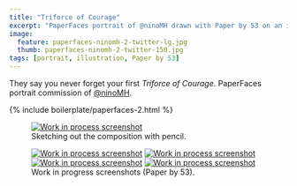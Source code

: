 ```yaml
---
title: "Triforce of Courage"
excerpt: "PaperFaces portrait of @ninoMH drawn with Paper by 53 on an iPad."
image: 
  feature: paperfaces-ninomh-2-twitter-lg.jpg
  thumb: paperfaces-ninomh-2-twitter-150.jpg
tags: [portrait, illustration, Paper by 53]
---
```


They say you never forget your first *Triforce of Courage*. PaperFaces portrait commission of <a href="http://twitter.com/ninoMH">@ninoMH</a>.

{% include boilerplate/paperfaces-2.html %}

<figure>
	<a href="{{ site.url }}/images/paperfaces-ninomh-process-1-lg.jpg"><img src="{{ site.url }}/images/paperfaces-ninomh-process-1-750.jpg" alt="Work in process screenshot"></a>
	<figcaption>Sketching out the composition with pencil.</figcaption>
</figure>

<figure class="half">
	<a href="{{ site.url }}/images/paperfaces-ninomh-process-2-lg.jpg"><img src="{{ site.url }}/images/paperfaces-ninomh-process-2-600.jpg" alt="Work in process screenshot"></a>
	<a href="{{ site.url }}/images/paperfaces-ninomh-process-3-lg.jpg"><img src="{{ site.url }}/images/paperfaces-ninomh-process-3-600.jpg" alt="Work in process screenshot"></a>
	<a href="{{ site.url }}/images/paperfaces-ninomh-process-4-lg.jpg"><img src="{{ site.url }}/images/paperfaces-ninomh-process-4-600.jpg" alt="Work in process screenshot"></a>
	<a href="{{ site.url }}/images/paperfaces-ninomh-process-5-lg.jpg"><img src="{{ site.url }}/images/paperfaces-ninomh-process-5-600.jpg" alt="Work in process screenshot"></a>
	<figcaption>Work in progress screenshots (Paper by 53).</figcaption>
</figure>